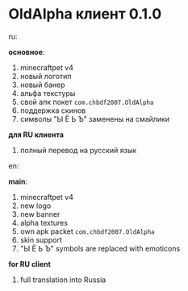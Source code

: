 # OldAlpha клиент 0.1.0
ru:

**основное**:
1) minecraftpet v4
2) новый логотип
3) новый банер
4) альфа текстуры
5) свой апк покет `com.chbdf2007.OldAlpha`
6) поддержка скинов
7) символы "Ы Ё Ь Ъ" заменены на смайлики 

**для RU клиента**
1) полный перевод на русский язык

en:

**main**:
1) minecraftpet v4
2) new logo
3) new banner
4) alpha textures
5) own apk packet  `com.chbdf2007.OldAlpha`
6) skin support
7) "Ы Ё Ь Ъ" symbols are replaced with emoticons

**for RU client**
1) full translation into Russia
